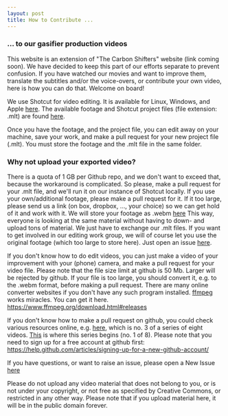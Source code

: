 ```yaml
---
layout: post
title: How to Contribute ...
---
```

### ... to our gasifier production videos

This website is an extension of "The Carbon Shifters" website (link coming soon). We have decided to keep this part of our efforts separate to prevent confusion. If you have watched our movies and want to improve them, translate the subtitles and/or the voice-overs, or contribute your own video, here is how you can do that. Welcome on board!  

We use Shotcut for video editing. It is available for Linux, Windows, and Apple <a href="https://shotcut.org">here</a>. 
The available footage and Shotcut project files (file extension: .mlt) are found [here](https://github.com/zorbathegreek/Gasifier-Production/tree/master/assets/footage
). 

Once you have the footage, and the project file, you can edit away on your machine, save your work, and make a pull request for your new project file (.mlt). You must store the footage and the .mlt file in the same folder.

### Why not upload your exported video? 
There is a quota of 1 GB per Github repo, and we don't want to exceed that, because the workaround is complicated. 
So please, make a pull request for your .mlt file, and we'll run it on our instance of Shotcut locally. If you use your own/additional footage, please make a pull request for it. If it too large, please send us a link (on box, dropbox, ..., your choice) so we can get hold of it and work with it. We will store your footage as .webm [here](https://github.com/zorbathegreek/Gasifier-Production/tree/master/assets/footage) This way, everyone is looking at the same material without having to down- and upload tons of material. We just have to exchange our .mlt files. If you want to get involved in our editing work group, we will of course let you use the original footage (which too large to store here). Just open an issue [here](https://github.com/zorbathegreek/gasifier-production/issues/new).  

If you don't know how to do edit videos, you can just make a video of your improvement with your (phone) camera, and make a pull request for your video file. Please note that the file size limit at github is 50 Mb. Larger will be rejected by github. If your file is too large, you should convert it, e.g. to the .webm format, before making a pull request. There are many online converter websites if you don't have any such program installed. [ffmpeg](https://www.ffmpeg.org/) works miracles. You can get it here. https://www.ffmpeg.org/download.html#releases

If you don't know how to make a pull request on github, you could check various resources online, e.g. [here](https://www.youtube.com/watch?v=_NrSWLQsDL4), which is no. 3 of a series of eight videos. 
[This](https://www.youtube.com/watch?v=BCQHnlnPusY) is where this series begins (no. 1 of 8). Please note that you need to sign up for a free account at github first: https://help.github.com/articles/signing-up-for-a-new-github-account/

If you have questions, or want to raise an issue, please open a New Issue [here](https://github.com/zorbathegreek/gasifier-production/issues/new)

Please do not upload any video material that does not belong to you, or is not under your copyright, or not free as specified by Creative Commons, or restricted in any other way. Please note that if you upload material here, it will be in the public domain forever. 

